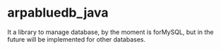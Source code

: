 # arpabluedb_java
It a library to manage database, by the moment is forMySQL, but in the future will be implemented for other databases.
